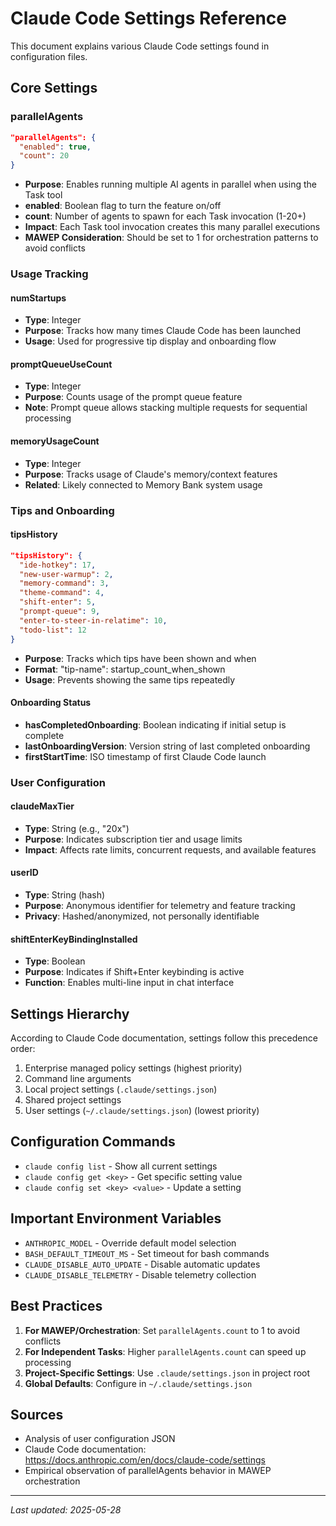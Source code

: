# Claude Code Settings Reference

This document explains various Claude Code settings found in configuration files.

## Core Settings

### parallelAgents
```json
"parallelAgents": {
  "enabled": true,
  "count": 20
}
```
- **Purpose**: Enables running multiple AI agents in parallel when using the Task tool
- **enabled**: Boolean flag to turn the feature on/off
- **count**: Number of agents to spawn for each Task invocation (1-20+)
- **Impact**: Each Task tool invocation creates this many parallel executions
- **MAWEP Consideration**: Should be set to 1 for orchestration patterns to avoid conflicts

### Usage Tracking

#### numStartups
- **Type**: Integer
- **Purpose**: Tracks how many times Claude Code has been launched
- **Usage**: Used for progressive tip display and onboarding flow

#### promptQueueUseCount
- **Type**: Integer  
- **Purpose**: Counts usage of the prompt queue feature
- **Note**: Prompt queue allows stacking multiple requests for sequential processing

#### memoryUsageCount
- **Type**: Integer
- **Purpose**: Tracks usage of Claude's memory/context features
- **Related**: Likely connected to Memory Bank system usage

### Tips and Onboarding

#### tipsHistory
```json
"tipsHistory": {
  "ide-hotkey": 17,
  "new-user-warmup": 2,
  "memory-command": 3,
  "theme-command": 4,
  "shift-enter": 5,
  "prompt-queue": 9,
  "enter-to-steer-in-relatime": 10,
  "todo-list": 12
}
```
- **Purpose**: Tracks which tips have been shown and when
- **Format**: "tip-name": startup_count_when_shown
- **Usage**: Prevents showing the same tips repeatedly

#### Onboarding Status
- **hasCompletedOnboarding**: Boolean indicating if initial setup is complete
- **lastOnboardingVersion**: Version string of last completed onboarding
- **firstStartTime**: ISO timestamp of first Claude Code launch

### User Configuration

#### claudeMaxTier
- **Type**: String (e.g., "20x")
- **Purpose**: Indicates subscription tier and usage limits
- **Impact**: Affects rate limits, concurrent requests, and available features

#### userID
- **Type**: String (hash)
- **Purpose**: Anonymous identifier for telemetry and feature tracking
- **Privacy**: Hashed/anonymized, not personally identifiable

#### shiftEnterKeyBindingInstalled
- **Type**: Boolean
- **Purpose**: Indicates if Shift+Enter keybinding is active
- **Function**: Enables multi-line input in chat interface

## Settings Hierarchy

According to Claude Code documentation, settings follow this precedence order:
1. Enterprise managed policy settings (highest priority)
2. Command line arguments
3. Local project settings (`.claude/settings.json`)
4. Shared project settings
5. User settings (`~/.claude/settings.json`) (lowest priority)

## Configuration Commands

- `claude config list` - Show all current settings
- `claude config get <key>` - Get specific setting value
- `claude config set <key> <value>` - Update a setting

## Important Environment Variables

- `ANTHROPIC_MODEL` - Override default model selection
- `BASH_DEFAULT_TIMEOUT_MS` - Set timeout for bash commands
- `CLAUDE_DISABLE_AUTO_UPDATE` - Disable automatic updates
- `CLAUDE_DISABLE_TELEMETRY` - Disable telemetry collection

## Best Practices

1. **For MAWEP/Orchestration**: Set `parallelAgents.count` to 1 to avoid conflicts
2. **For Independent Tasks**: Higher `parallelAgents.count` can speed up processing
3. **Project-Specific Settings**: Use `.claude/settings.json` in project root
4. **Global Defaults**: Configure in `~/.claude/settings.json`

## Sources

- Analysis of user configuration JSON
- Claude Code documentation: https://docs.anthropic.com/en/docs/claude-code/settings
- Empirical observation of parallelAgents behavior in MAWEP orchestration

---

*Last updated: 2025-05-28*
